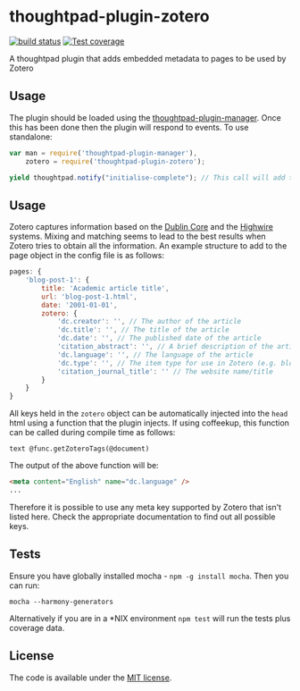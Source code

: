 thoughtpad-plugin-zotero
========================

[![build status][travis-image]][travis-url]
[![Test coverage][coveralls-image]][coveralls-url]

A thoughtpad plugin that adds embedded metadata to pages to be used by Zotero

## Usage

The plugin should be loaded using the [thoughtpad-plugin-manager](https://github.com/thoughtpad/thoughtpad-plugin-manager). Once this has been done then the plugin will respond to events. To use standalone:

```JavaScript
var man = require('thoughtpad-plugin-manager'),
    zotero = require('thoughtpad-plugin-zotero');

yield thoughtpad.notify("initialise-complete"); // This call will add the Zotero function call for during compile time
```

## Usage

Zotero captures information based on the [Dublin Core](http://dublincore.org/) and the [Highwire](http://scholar.google.co.uk/intl/en/scholar/inclusion.html) systems. Mixing and matching seems to lead to the best results when Zotero tries to obtain all the information. An example structure to add to the page object in the config file is as follows:

```JavaScript
pages: {
	'blog-post-1': {
		title: 'Academic article title',
		url: 'blog-post-1.html',
		date: '2001-01-01',
		zotero: {
			'dc.creator': '', // The author of the article
			'dc.title': '', // The title of the article
			'dc.date': '', // The published date of the article
			'citation_abstract': '', // A brief description of the article
			'dc.language': '', // The language of the article
			'dc.type': '', // The item type for use in Zotero (e.g. blogPost)
			'citation_journal_title': '' // The website name/title
		}
	}
}
```

All keys held in the `zotero` object can be automatically injected into the `head` html using a function that the plugin injects. If using coffeekup, this function can be called during compile time as follows:

`text @func.getZoteroTags(@document)`

The output of the above function will be:

```Html
<meta content="English" name="dc.language" />
...
```

Therefore it is possible to use any meta key supported by Zotero that isn't listed here. Check the appropriate documentation to find out all possible keys.

## Tests

Ensure you have globally installed mocha - `npm -g install mocha`. Then you can run:

`mocha --harmony-generators`

Alternatively if you are in a *NIX environment `npm test` will run the tests plus coverage data.

## License

The code is available under the [MIT license](http://deif.mit-license.org/).

[travis-image]: https://img.shields.io/travis/thoughtpad/thoughtpad-plugin-zotero/master.svg?style=flat-square
[travis-url]: https://travis-ci.org/thoughtpad/thoughtpad-plugin-zotero
[coveralls-image]: https://img.shields.io/coveralls/thoughtpad/thoughtpad-plugin-zotero/master.svg?style=flat-square
[coveralls-url]: https://coveralls.io/r/thoughtpad/thoughtpad-plugin-zotero?branch=master